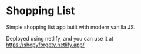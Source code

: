 # Shopping List

Simple shopping list app built with modern vanilla JS.

Deployed using netlify, and you can use it at https://shopyforgety.netlify.app/

